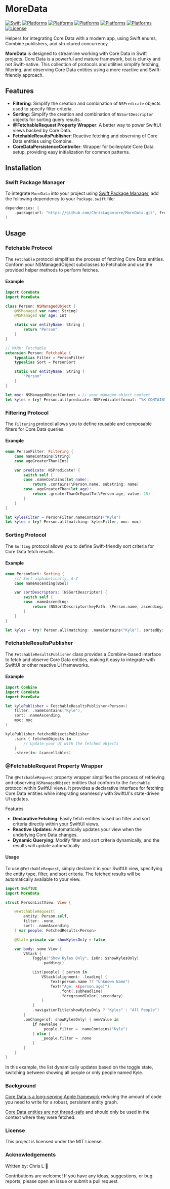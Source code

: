 # MoreData

[![Swift](https://img.shields.io/badge/Swift-5.5%2B-orange.svg)](https://swift.org)
[![Platforms](https://img.shields.io/badge/iOS-15.0%2B-blue.svg)](https://developer.apple.com/ios/)
[![Platforms](https://img.shields.io/badge/macOS-12.0%2B-blue.svg)](https://developer.apple.com/macos/)
[![Platforms](https://img.shields.io/badge/tvOS-15.0%2B-blue.svg)](https://developer.apple.com/tvos/)
[![Platforms](https://img.shields.io/badge/watchOS-8.0%2B-blue.svg)](https://developer.apple.com/watchos/)
[![Platforms](https://img.shields.io/badge/visionOS-1.0%2B-blue.svg)](https://developer.apple.com/visionos/)
[![License](https://img.shields.io/badge/License-MIT-lightgrey.svg)](https://opensource.org/licenses/MIT)

Helpers for integrating Core Data with a modern app, using Swift enums, Combine publishers, and structured concurrency.

**MoreData** is designed to streamline working with Core Data in Swift projects. Core Data is a powerful and mature framework, but is clunky and not Swift-native. This collection of protocols and utilities simplify fetching, filtering, and observing Core Data entities using a more reactive and Swift-friendly approach.

## Features

- **Filtering**: Simplify the creation and combination of `NSPredicate` objects used to specify filter criteria.
- **Sorting**: Simplify the creation and combination of `NSSortDescriptor` objects for sorting query results.
- **@FetchableRequest Property Wrapper**: A better way to power SwiftUI views backed by Core Data.
- **FetchableResultsPublisher**: Reactive fetching and observing of Core Data entities using Combine.
- **CoreDataPersistenceController**: Wrapper for boilerplate Core Data setup, providing easy initialization for common patterns.

## Installation

### Swift Package Manager

To integrate `MoreData` into your project using [Swift Package Manager](https://swift.org/package-manager/), add the following dependency to your `Package.swift` file:

```swift
dependencies: [
    .package(url: "https://github.com/ChrisLaganiere/MoreData.git", from: "1.0.0")
]
```

## Usage

### Fetchable Protocol

The `Fetchable` protocol simplifies the process of fetching Core Data entities. Conform your NSManagedObject subclasses to Fetchable and use the provided helper methods to perform fetches.

#### Example

```swift
import CoreData
import MoreData

class Person: NSManagedObject {
    @NSManaged var name: String?
    @NSManaged var age: Int

    static var entityName: String {
        return "Person"
    }
}

// MARK: Fetchable
extension Person: Fetchable {
    typealias Filter = PersonFilter
    typealias Sort = PersonSort

    static var entityName: String {
        "Person"
    }
}

let moc: NSManagedObjectContext = // your managed object context
let kyles = try? Person.all(predicate: NSPredicate(format: "%K CONTAINS[cd] %@", #keyPath(Person.name), "Kyle"), moc: moc)
```

### Filtering Protocol

The `Filtering` protocol allows you to define reusable and composable filters for Core Data queries.

#### Example

```swift
enum PersonFilter: Filtering {
    case nameContains(String)
    case ageGreaterThan(Int)

    var predicate: NSPredicate? {
        switch self {
        case .nameContains(let name):
            return .contains(\Person.name, substring: name)
        case .ageGreaterThan(let age):
            return .greaterThanOrEqualTo(\Person.age, value: 25)
        }
    }
}

let kylesFilter = PersonFilter.nameContains("Kyle")
let kyles = try? Person.all(matching: kylesFilter, moc: moc)
```

### Sorting Protocol

The `Sorting` protocol allows you to define Swift-friendly sort criteria for Core Data fetch results.

#### Example

```swift
enum PersonSort: Sorting {
    /// Sort alphabetically, A-Z
    case nameAscending(Bool)

    var sortDescriptors: [NSSortDescriptor] {
        switch self {
        case .nameAscending:
            return [NSSortDescriptor(keyPath: \Person.name, ascending: true)]
        }
    }
}

let kyles = try? Person.all(matching: .nameContains("Kyle"), sortedBy: .nameAscending, moc: moc)
```

### FetchableResultsPublisher

The `FetchableResultsPublisher` class provides a Combine-based interface to fetch and observe Core Data entities, making it easy to integrate with SwiftUI or other reactive UI frameworks.

#### Example

```swift
import Combine
import CoreData
import MoreData

let kylePublisher = FetchableResultsPublisher<Person>(
    filter: .nameContains("Kyle"),
    sort: .nameAscending,
    moc: moc
)

kylePublisher.fetchedObjectsPublisher
    .sink { fetchedObjects in
        // Update your UI with the fetched objects
    }
    .store(in: &cancellables)
```

### @FetchableRequest Property Wrapper

The `@FetchableRequest` property wrapper simplifies the process of retrieving and observing `NSManagedObject` entities that conform to the `Fetchable` protocol within SwiftUI views. It provides a declarative interface for fetching Core Data entities while integrating seamlessly with SwiftUI's state-driven UI updates.

Features
* **Declarative Fetching**: Easily fetch entities based on filter and sort criteria directly within your SwiftUI views.
* **Reactive Updates**: Automatically updates your view when the underlying Core Data changes.
* **Dynamic Querying**: Modify filter and sort criteria dynamically, and the results will update automatically.

#### Usage
To use `@FetchableRequest`, simply declare it in your SwiftUI view, specifying the entity type, filter, and sort criteria. The fetched results will be automatically available to your view.

```swift
import SwiftUI
import MoreData

struct PersonListView: View {

    @FetchableRequest(
        entity: Person.self,
        filter: .none,
        sort: .nameAscending
    ) var people: FetchedResults<Person>

    @State private var showKylesOnly = false

    var body: some View {
        VStack {
            Toggle("Show Kyles Only", isOn: $showKylesOnly)
                .padding()

            List(people) { person in
                VStack(alignment: .leading) {
                    Text(person.name ?? "Unknown Name")
                    Text("Age: \(person.age)")
                        .font(.subheadline)
                        .foregroundColor(.secondary)
                }
            }
            .navigationTitle(showKylesOnly ? "Kyles" : "All People")
        }
        .onChange(of: showKylesOnly) { newValue in
            if newValue {
                _people.filter = .nameContains("Kyle")
            } else {
                _people.filter = .none
            }
        }
    }
}
```

In this example, the list dynamically updates based on the toggle state, switching between showing all people or only people named Kyle.

### Background

[Core Data is a long-serving Apple framework](https://developer.apple.com/library/archive/documentation/Cocoa/Conceptual/CoreData/index.html) reducing the amount of code you need to write for a robust, persistent entity graph.

[Core Data entities are not thread-safe](https://developer.apple.com/documentation/coredata/using_core_data_in_the_background) and should only be used in the context where they were fetched.

### License
This project is licensed under the MIT License.

### Acknowledgements

Written by: Chris L 🫎

Contributions are welcome! If you have any ideas, suggestions, or bug reports, please open an issue or submit a pull request.
